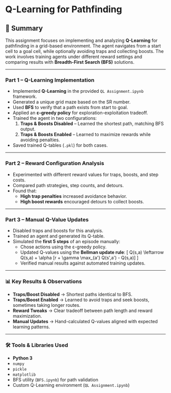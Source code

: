 # Q-Learning for Pathfinding

## 📄 Summary

This assignment focuses on implementing and analyzing **Q-Learning** for pathfinding in a grid-based environment. The agent navigates from a start cell to a goal cell, while optionally avoiding traps and collecting boosts. The work involves training agents under different reward settings and comparing results with **Breadth-First Search (BFS)** solutions.

---

### **Part 1 – Q-Learning Implementation**

- Implemented **Q-Learning** in the provided `QL Assignment.ipynb` framework.
- Generated a unique grid maze based on the SR number.
- Used **BFS** to verify that a path exists from start to goal.
- Applied an **ε-greedy policy** for exploration-exploitation tradeoff.
- Trained the agent in two configurations:
  1. **Traps & Boosts Disabled** – Learned the shortest path, matching BFS output.
  2. **Traps & Boosts Enabled** – Learned to maximize rewards while avoiding penalties.
- Saved trained Q-tables (`.pkl`) for both cases.

---

### **Part 2 – Reward Configuration Analysis**

- Experimented with different reward values for traps, boosts, and step costs.
- Compared path strategies, step counts, and detours.
- Found that:
  - **High trap penalties** increased avoidance behavior.
  - **High boost rewards** encouraged detours to collect boosts.

---

### **Part 3 – Manual Q-Value Updates**

- Disabled traps and boosts for this analysis.
- Trained an agent and generated its Q-table.
- Simulated the **first 5 steps** of an episode manually:
  - Chose actions using the ε-greedy policy.
  - Updated Q-values using the **Bellman update rule**:
    \[
    Q(s,a) \leftarrow Q(s,a) + \alpha [r + \gamma \max_{a'} Q(s',a') - Q(s,a)]
    \]
  - Verified manual results against automated training updates.

---

### **📊 Key Results & Observations**

- **Traps/Boost Disabled** → Shortest paths identical to BFS.
- **Traps/Boost Enabled** → Learned to avoid traps and seek boosts, sometimes taking longer routes.
- **Reward Tweaks** → Clear tradeoff between path length and reward maximization.
- **Manual Updates** → Hand-calculated Q-values aligned with expected learning patterns.

---

### **🛠 Tools & Libraries Used**

- **Python 3**
- `numpy`
- `pickle`
- `matplotlib`
- BFS utility (`BFS.ipynb`) for path validation
- Custom Q-Learning environment (`QL Assignment.ipynb`)
